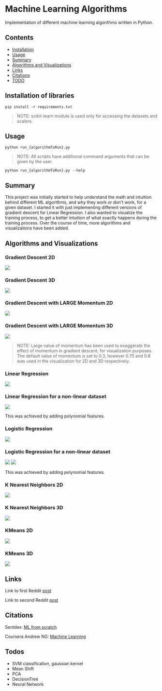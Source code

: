 # Machine Learning Algorithms

Implementation of different machine learning algorithms written in Python.

## Contents

- [Installation](#installation-of-libraries)
- [Usage](#usage)
- [Summary](#summary)
- [Algorithms and Visualizations](#algorithms-and-visualizations)
- [Links](#links)
- [Citations](#citations)
- [TODO](#todos)

## Installation of libraries

`pip install -r requirements.txt`

> NOTE: scikit-learn module is used only for accessing the datasets and scalers.

## Usage

`python run_{algorithmToRun}.py`

> NOTE: All scripts have additional command arguments that can be given by the user.

`python run_{algorithmToRun}.py --help`

## Summary

This project was initially started to help understand the math and intuition behind different ML algorithms, and why they work or don't work, for a given dataset. I started it with just implementing different versions of gradient descent for Linear Regression. I also wanted to visualize the training process, to get a better intuition of what exactly happens during the training process. Over the course of time, more algorithms and visualizations have been added.

## Algorithms and Visualizations

### Gradient Descent 2D

![](./readme_media/GradientDescent2D.gif)

### Gradient Descent 3D

![](./readme_media/GradientDescent3D.gif)

### Gradient Descent with **LARGE** Momentum 2D

![](./readme_media/GradientDescentWithMomentum2D.gif)

### Gradient Descent with **LARGE** Momentum 3D

![](./readme_media/GradientDescentWithMomentum3D.gif)

> NOTE: Large value of momentum has been used to exaggerate the effect of momentum in gradient descent, for visualization purposes. The default value of momentum is set to 0.3, however 0.75 and 0.8 was used in the visualization for 2D and 3D respectively.

### Linear Regression

![](./readme_media/LinearRegression.gif)

### Linear Regression for a non-linear dataset

![](./readme_media/NonLinearLinearRegression.gif)

This was achieved by adding polynomial features.

### Logistic Regression

![](./readme_media/DecisionBoundary.gif)

### Logistic Regression for a non-linear dataset

![](./readme_media/NonLinearTrainingData.png)
![](./readme_media/NonLinearDecisionBoundary.gif)

This was achieved by adding polynomial features.

### K Nearest Neighbors 2D

![](./readme_media/TopFeatures2D.png)

### K Nearest Neighbors 3D

![](./readme_media/TopFeatures3D.gif)

### KMeans 2D

![](./readme_media/Clusters2D.png)

### KMeans 3D

![](./readme_media/Clusters3D.gif)

## Links

Link to first Reddit [post](https://www.reddit.com/r/Python/comments/gns9rb/linear_regression_using_gradient_descent_3_types/?utm_source=share&utm_medium=web2x&context=3)

Link to second Reddit [post](https://www.reddit.com/r/Python/comments/n31by9/visualization_of_ml_algorithms/)

## Citations

Sentdex: [ML from scratch](https://youtube.com/playlist?list=PLQVvvaa0QuDfKTOs3Keq_kaG2P55YRn5v)

Coursera Andrew NG: [Machine Learning](https://www.coursera.org/learn/machine-learning?)

## Todos

- SVM classification, gaussian kernel
- Mean Shift
- PCA
- DecisionTree
- Neural Network
